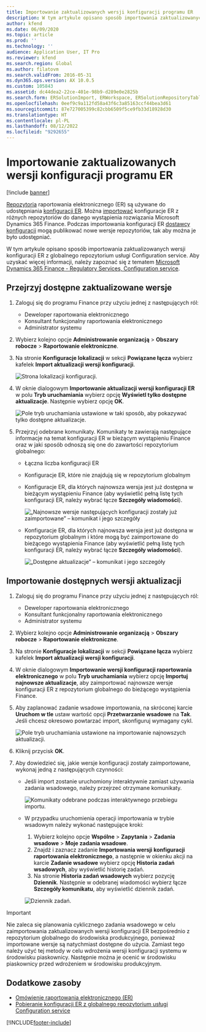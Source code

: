 ```yaml
---
title: Importowanie zaktualizowanych wersji konfiguracji programu ER
description: W tym artykule opisano sposób importowania zaktualizowanych wersji konfiguracji raportowania elektronicznego (ER) z globalnego repozytorium usługi Configuration service.
author: kfend
ms.date: 06/09/2020
ms.topic: article
ms.prod: ''
ms.technology: ''
audience: Application User, IT Pro
ms.reviewer: kfend
ms.search.region: Global
ms.author: filatovm
ms.search.validFrom: 2016-05-31
ms.dyn365.ops.version: AX 10.0.5
ms.custom: 105843
ms.assetid: dc44dea2-22ce-401e-98b9-d289e0e2825b
ms.search.form: ERSolutionImport, ERWorkspace, ERSolutionRepositoryTable
ms.openlocfilehash: 0eef9c9a112fd58a43f6c3a85163ccf44bea3d61
ms.sourcegitcommit: 87e727005399c82cbb6509f5ce9fb33d18928d30
ms.translationtype: HT
ms.contentlocale: pl-PL
ms.lasthandoff: 08/12/2022
ms.locfileid: "9292655"
---
```

# <a name="import-updated-versions-of-er-configurations"></a>Importowanie zaktualizowanych wersji konfiguracji programu ER

[!include [banner](../includes/banner.md)]

[Repozytoria](general-electronic-reporting.md#Repository) raportowania elektronicznego (ER) są używane do udostępniania [konfiguracji ER](general-electronic-reporting.md#Configuration). Można [importować](download-electronic-reporting-configuration-lcs.md) konfiguracje ER z różnych repozytoriów do danego wystąpienia rozwiązania Microsoft Dynamics 365 Finance. Podczas importowania konfiguracji ER [dostawcy konfiguracji](general-electronic-reporting.md#Provider) mogą publikować nowe wersje repozytoriów, tak aby można je było udostępniać.

W tym artykule opisano sposób importowania zaktualizowanych wersji konfiguracji ER z globalnego repozytorium usługi Configuration service. Aby uzyskać więcej informacji, należy zapoznać się z tematem [Microsoft Dynamics 365 Finance - Regulatory Services, Configuration service](/business-applications-release-notes/october18/dynamics365-finance-operations/regulatory-service-configuration).

## <a name="review-the-available-updated-versions"></a>Przejrzyj dostępne zaktualizowane wersje

1. Zaloguj się do programu Finance przy użyciu jednej z następujących ról:

    - Deweloper raportowania elektronicznego
    - Konsultant funkcjonalny raportowania elektronicznego
    - Administrator systemu

2. Wybierz kolejno opcje **Administrowanie organizacją** \> **Obszary robocze** \> **Raportowanie elektroniczne**.
3. Na stronie **Konfiguracje lokalizacji** w sekcji **Powiązane łącza** wybierz kafelek **Import aktualizacji wersji konfiguracji**.

    ![Strona lokalizacji konfiguracji.](./media/er-download-updated-versions-global-repo1.png)

4. W oknie dialogowym **Importowanie aktualizacji wersji konfiguracji ER** w polu **Tryb uruchamiania** wybierz opcję **Wyświetl tylko dostępne aktualizacje**. Następnie wybierz opcję **OK**. 

    ![Pole tryb uruchamiania ustawione w taki sposób, aby pokazywać tylko dostępne aktualizacje.](./media/er-download-updated-versions-global-repo2.png)

5. Przejrzyj odebrane komunikaty. Komunikaty te zawierają następujące informacje na temat konfiguracji ER w bieżącym wystąpieniu Finance oraz w jaki sposób odnoszą się one do zawartości repozytorium globalnego:

    - Łączna liczba konfiguracji ER
    - Konfiguracje ER, które nie znajdują się w repozytorium globalnym
    - Konfiguracje ER, dla których najnowsza wersja jest już dostępna w bieżącym wystąpieniu Finance (aby wyświetlić pełną listę tych konfiguracji ER, należy wybrać łącze **Szczegóły wiadomości**).

        ![„Najnowsze wersje następujących konfiguracji zostały już zaimportowane” – komunikat i jego szczegóły](./media/er-download-updated-versions-global-repo3.png)

    - Konfiguracje ER, dla których najnowsza wersja jest już dostępna w repozytorium globalnym i które mogą być zaimportowane do bieżącego wystąpienia Finance (aby wyświetlić pełną listę tych konfiguracji ER, należy wybrać łącze **Szczegóły wiadomości**).

        ![„Dostępne aktualizacje” – komunikat i jego szczegóły](./media/er-download-updated-versions-global-repo4.png)

## <a name="import-available-updated-versions"></a>Importowanie dostępnych wersji aktualizacji

1. Zaloguj się do programu Finance przy użyciu jednej z następujących ról:

    - Deweloper raportowania elektronicznego
    - Konsultant funkcjonalny raportowania elektronicznego
    - Administrator systemu

2. Wybierz kolejno opcje **Administrowanie organizacją** \> **Obszary robocze** \> **Raportowanie elektroniczne**.
3. Na stronie **Konfiguracje lokalizacji** w sekcji **Powiązane łącza** wybierz kafelek **Import aktualizacji wersji konfiguracji**.
4. W oknie dialogowym **Importowanie wersji konfiguracji raportowania elektronicznego** w polu **Tryb uruchamiania** wybierz opcję **Importuj najnowsze aktualizacje**, aby zaimportować najnowsze wersje konfiguracji ER z repozytorium globalnego do bieżącego wystąpienia Finance.
5. Aby zaplanować zadanie wsadowe importowania, na skróconej karcie **Uruchom w tle** ustaw wartość opcji **Przetwarzanie wsadowe** na **Tak**. Jeśli chcesz okresowo powtarzać import, skonfiguruj wymagany cykl.

    ![Pole tryb uruchamiania ustawione na importowanie najnowszych aktualizacji.](./media/er-download-updated-versions-global-repo5.png)

6. Kliknij przycisk **OK**.
7. Aby dowiedzieć się, jakie wersje konfiguracji zostały zaimportowane, wykonaj jedną z następujących czynności:

    - Jeśli import zostanie uruchomiony interaktywnie zamiast używania zadania wsadowego, należy przejrzeć otrzymane komunikaty.

        ![Komunikaty odebrane podczas interaktywnego przebiegu importu.](./media/er-download-updated-versions-global-repo6.png)

    - W przypadku uruchomienia operacji importowania w trybie wsadowym należy wykonać następujące kroki:

        1. Wybierz kolejno opcje **Wspólne** \> **Zapytania** \> **Zadania wsadowe** \> **Moje zadania wsadowe**.
        2. Znajdź i zaznacz zadanie **Importowania wersji konfiguracji raportowania elektronicznego**, a następnie w okienku akcji na karcie **Zadanie wsadowe** wybierz opcję **Historia zadań wsadowych**, aby wyświetlić historię zadań.
        3. Na stronie **Historia zadań wsadowych** wybierz pozycję **Dziennik**. Następnie w odebranej wiadomości wybierz łącze **Szczegóły komunikatu**, aby wyświetlić dziennik zadań.

        ![Dziennik zadań.](./media/er-download-updated-versions-global-repo7.png)

> [!IMPORTANT]
> Nie zaleca się planowania cyklicznego zadania wsadowego w celu zaimportowania zaktualizowanych wersji konfiguracji ER bezpośrednio z repozytorium globalnego do środowiska produkcyjnego, ponieważ importowane wersje są natychmiast dostępne do użycia. Zamiast tego należy użyć tej metody w celu wdrożenia wersji konfiguracji systemu w środowisku piaskownicy. Następnie można je ocenić w środowisku piaskownicy przed wdrożeniem w środowisku produkcyjnym.

## <a name="additional-resources"></a>Dodatkowe zasoby

- [Omówienie raportowania elektronicznego (ER)](general-electronic-reporting.md)
- [Pobieranie konfiguracji ER z globalnego repozytorium usługi Configuration service](er-download-configurations-global-repo.md)


[!INCLUDE[footer-include](../../../includes/footer-banner.md)]
